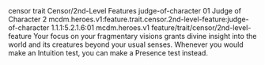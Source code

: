 <ability>
  <metadata>
    <class>censor</class>
    <feature_type>trait</feature_type>
    <file_dpath>Censor/2nd-Level Features</file_dpath>
    <item_id>judge-of-character</item_id>
    <item_index>01</item_index>
    <item_name>Judge of Character</item_name>
    <level>2</level>
    <scc>mcdm.heroes.v1:feature.trait.censor.2nd-level-feature:judge-of-character</scc>
    <scdc>1.1.1:5.2.1.6:01</scdc>
    <source>mcdm.heroes.v1</source>
    <type>feature/trait/censor/2nd-level-feature</type>
  </metadata>
  <effects>
    <effect type="mundane">Your focus on your fragmentary visions grants divine insight into the world and its creatures beyond your usual senses. Whenever you would make an Intuition test, you can make a Presence test instead.</effect>
  </effects>
</ability>
